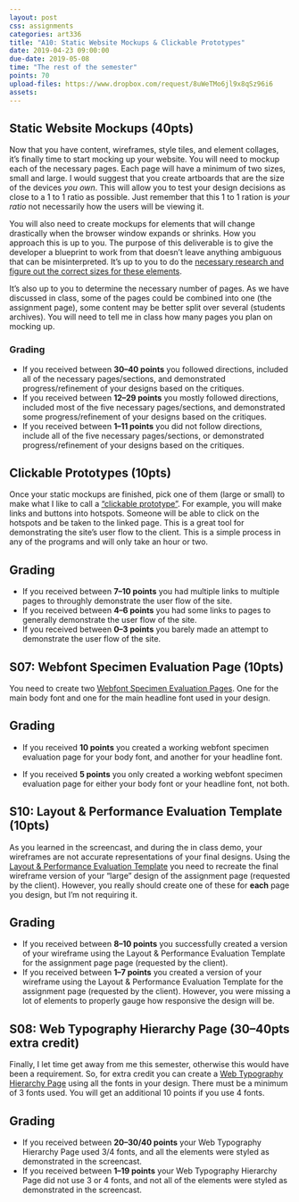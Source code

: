 ```yaml
---
layout: post
css: assignments
categories: art336
title: "A10: Static Website Mockups & Clickable Prototypes"
date: 2019-04-23 09:00:00
due-date: 2019-05-08
time: "The rest of the semester"
points: 70
upload-files: https://www.dropbox.com/request/8uWeTMo6jl9x8qSz96i6
assets: 
---
```


## Static Website Mockups (40pts)
Now that you have content, wireframes, style tiles, and element collages, it&rsquo;s finally time to start mocking up your website. You will need to mockup each of the necessary pages. Each page will have a minimum of two sizes, small and large. I would suggest that you create artboards that are the size of the devices _you own_. This will allow you to test your design decisions as close to a 1 to 1 ratio as possible. Just remember that this 1 to 1 ration is _your ratio_ not necessarily how the users will be viewing it.

You will also need to create mockups for elements that will change drastically when the browser window expands or shrinks. How you approach this is up to you. The purpose of this deliverable is to give the developer a blueprint to work from that doesn&rsquo;t leave anything ambiguous that can be misinterpreted. It&rsquo;s up to you to do the <a href="s10-evaluation-template.html" target="_blank" title="Evaluation Framework Assignment Page">necessary research and figure out the correct sizes for these elements</a>.

It&rsquo;s also up to you to determine the necessary number of pages. As we have discussed in class, some of the pages could be combined into one (the assignment page), some content may be better split over several (students archives). You will need to tell me in class how many pages you plan on mocking up.

### Grading
- If you received between **30&ndash;40 points** you followed directions, included all of the necessary pages/sections, and demonstrated progress/refinement of your designs based on the critiques.
- If you received between **12&ndash;29 points** you mostly followed directions, included most of the five necessary pages/sections, and demonstrated some progress/refinement of your designs based on the critiques.
- If you received between **1&ndash;11 points** you did not follow directions, include all of the five necessary pages/sections, or demonstrated progress/refinement of your designs based on the critiques.

## Clickable Prototypes (10pts)
Once your static mockups are finished, pick one of them (large or small) to make what I like to call a <a href="https://youtu.be/DPzKs0ZzWlY" target="_blank">“clickable prototype”</a>. For example, you will make links and buttons into hotspots. Someone will be able to click on the hotspots and be taken to the linked page. This is a great tool for demonstrating the site&rsquo;s user flow to the client. This is a simple process in any of the programs and will only take an hour or two.

## Grading
- If you received between **7&ndash;10 points** you had multiple links to multiple pages to throughly demonstrate the user flow of the site.
- If you received between **4&ndash;6 points** you had some links to pages to generally demonstrate the user flow of the site.
- If you received between **0&ndash;3 points** you barely made an attempt to demonstrate the user flow of the site.
 

## S07: Webfont Specimen Evaluation Page (10pts)
You need to create two <a href="https://gary.is/art336/s07-webfont-specimen-evaluation-page.html">Webfont Specimen Evaluation Pages</a>. One for the main body font and one for the main headline font used in your design. 

## Grading
- If you received **10 points** you created a working webfont specimen evaluation page for your body font, and another for your headline font.

- If you received **5 points** you only created a working webfont specimen evaluation page for either your body font or your headline font, not both.

## S10: Layout & Performance Evaluation Template (10pts)
As you learned in the screencast, and during the in class demo, your wireframes are not accurate representations of your final designs. Using the <a href="https://gary.is/art336/s10-layout-evaluation-performance-templmate.html">Layout & Performance Evaluation Template</a> you need to recreate the final wireframe version of your “large” design of the assignment page (requested by the client). However, you really should create one of these for **each** page you design, but I&rsquo;m not requiring it.

## Grading
- If you received between **8&ndash;10 points** you successfully created a version of your wireframe using the Layout & Performance Evaluation Template for the assignment page page (requested by the client).
- If you received between **1&ndash;7 points** you created a version of your wireframe using the Layout & Performance Evaluation Template for the assignment page (requested by the client). However, you were missing a lot of elements to properly gauge how responsive the design will be.

## S08: Web Typography Hierarchy Page (30–40pts extra credit)
Finally, I let time get away from me this semester, otherwise this would have been a requirement. So, for extra credit you can create a <a href="https://gary.is/art336/s08-web-typography.html">Web Typography Hierarchy Page</a> using all the fonts in your design. There must be a minimum of 3 fonts used. You will get an additional 10 points if you use 4 fonts.

## Grading
- If you received between **20&ndash;30/40 points** your Web Typography Hierarchy Page used 3/4 fonts, and all the elements were styled as demonstrated in the screencast.
- If you received between **1&ndash;19 points** your Web Typography Hierarchy Page did not use 3 or 4 fonts, and not all of the elements were styled as demonstrated in the screencast.
